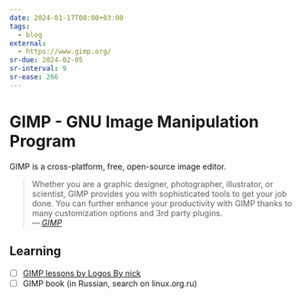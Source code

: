 ```yaml
---
date: 2024-01-17T00:00+03:00
tags:
  - blog
external:
  - https://www.gimp.org/
sr-due: 2024-02-05
sr-interval: 9
sr-ease: 266
---
```


# GIMP - GNU Image Manipulation Program

GIMP is a cross-platform, free, open-source image editor.

> Whether you are a graphic designer, photographer, illustrator, or scientist,
> GIMP provides you with sophisticated tools to get your job done. You can
> further enhance your productivity with GIMP thanks to many customization
> options and 3rd party plugins.\
> — <cite>[GIMP](https://www.gimp.org/)</cite>

## Learning

- [ ] [GIMP lessons by Logos By nick](https://logosbynick.teachable.com/courses/500184/lectures/9191446)
- [ ] GIMP book (in Russian, search on linux.org.ru)
